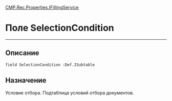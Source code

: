 ﻿---
Link: CMP.Rec.Properties.IFillingService.@SelectionCondition
---

<!---  Навигация
[Имя проекта](#) :
-->
[CMP.Rec.Properties.IFillingService](Default)

# Поле SelectionCondition
---

## Описание

    field SelectionCondition :Def.ISubtable

<!--
## Аргументы{#Args}

### Аргумент1

Описание аргумента 1
-->

## Назначение

Условие отбора. Подтаблица условий отбора документов.

<!--
## Пример

    SelectionCondition...
-->

